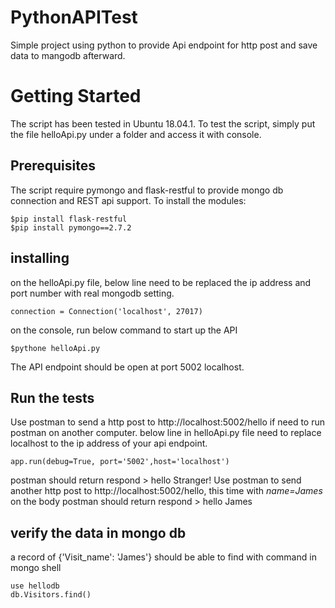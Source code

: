 # PythonAPITest
Simple project using python to provide Api endpoint for http post and save data to mangodb afterward.

# Getting Started
The script has been tested in Ubuntu 18.04.1. To test the script, simply put the file helloApi.py under a folder and access it with console.

## Prerequisites
The script require pymongo and flask-restful to provide mongo db connection and REST api support. To install the modules:
```
$pip install flask-restful
$pip install pymongo==2.7.2
```

## installing
on the helloApi.py file, below line need to be replaced the ip address and port number with real mongodb setting. 
```
connection = Connection('localhost', 27017)
```
on the console, run below command to start up the API
```
$pythone helloApi.py
```
The API endpoint should be open at port 5002 localhost.

## Run the tests
Use postman to send a http post to http://localhost:5002/hello
if need to run postman on another computer. below line in helloApi.py file need to replace localhost to the ip address of your api endpoint.
```
app.run(debug=True, port='5002',host='localhost')
```
postman should return respond > hello Stranger!
Use postman to send another http post to http://localhost:5002/hello, this time with *name=James* on the body 
postman should return respond > hello James

## verify the data in mongo db
a record of {'Visit_name': 'James'} should be able to find with command in mongo shell
```
use hellodb
db.Visitors.find()
```

